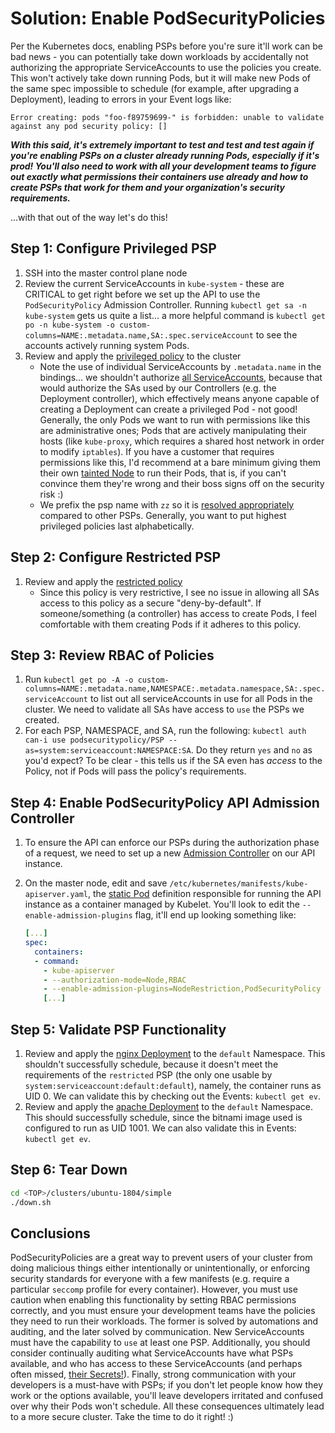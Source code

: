 # Solution: Enable PodSecurityPolicies

Per the Kubernetes docs, enabling PSPs before you're sure it'll work can be bad news -
you can potentially take down workloads by accidentally not authorizing the
appropriate ServiceAccounts to use the policies you create. This won't actively
take down running Pods, but it will make new Pods of the same spec impossible
to schedule (for example, after upgrading a Deployment), leading to errors in
your Event logs like:

```text
Error creating: pods "foo-f89759699-" is forbidden: unable to validate against any pod security policy: []
```

***With this said, it's extremely important to test and test and test again if you're
enabling PSPs on a cluster already running Pods, especially if it's prod! You'll
also need to work with all your development teams to figure out exactly what
permissions their containers use already and how to create PSPs that work for them
and your organization's security requirements.***

...with that out of the way let's do this!


## Step 1: Configure Privileged PSP

1. SSH into the master control plane node
1. Review the current ServiceAccounts in `kube-system` - these are CRITICAL to get
   right before we set up the API to use the `PodSecurityPolicy` Admission
   Controller. Running `kubectl get sa -n kube-system` gets us quite a list...
   a more helpful command is `kubectl get po -n kube-system -o custom-columns=NAME:.metadata.name,SA:.spec.serviceAccount` to see the accounts actively running system Pods.
1. Review and apply the [privileged policy](./manifests/psp-zz-privileged.yaml) to the cluster
    - Note the use of individual ServiceAccounts by `.metadata.name` in the bindings... we
      shouldn't authorize [all ServiceAccounts](https://kubernetes.io/docs/reference/access-authn-authz/rbac/#role-binding-examples), because that would authorize the
      SAs used by our Controllers (e.g. the Deployment controller), which
      effectively means anyone capable of creating a Deployment can create a
      privileged Pod - not good! Generally, the only Pods we want to run with
      permissions like this are administrative ones; Pods that are actively
      manipulating their hosts (like `kube-proxy`, which requires a shared host
      network in order to modify `iptables`). If you have a customer that requires
      permissions like this, I'd recommend at a bare minimum giving them their
      own [tainted Node](https://kubernetes.io/docs/concepts/scheduling-eviction/taint-and-toleration/)
      to run their Pods, that is, if you can't convince them they're wrong and
      their boss signs off on the security risk :)
    - We prefix the psp name with `zz` so it is [resolved appropriately](https://kubernetes.io/docs/concepts/policy/pod-security-policy/#policy-order) compared to
      other PSPs. Generally, you want to put highest privileged policies last
      alphabetically.

## Step 2: Configure Restricted PSP

1. Review and apply the [restricted policy](./manifests/psp-aa-restricted.yaml)
    - Since this policy is very restrictive, I see no issue in allowing all SAs
      access to this policy as a secure "deny-by-default". If someone/something
      (a controller) has access to create Pods, I feel comfortable with them
      creating Pods if it adheres to this policy.

## Step 3: Review RBAC of Policies

1. Run `kubectl get po -A -o custom-columns=NAME:.metadata.name,NAMESPACE:.metadata.namespace,SA:.spec.serviceAccount`
   to list out all serviceAccounts in use for all Pods in the cluster. We need
   to validate all SAs have access to `use` the PSPs we created.
1. For each PSP, NAMESPACE, and SA, run the following: `kubectl auth can-i use podsecuritypolicy/PSP --as=system:serviceaccount:NAMESPACE:SA`.
   Do they return `yes` and `no` as you'd expect? To be clear - this tells us if
   the SA even has *access* to the Policy, not if Pods will pass the policy's
   requirements.

## Step 4: Enable PodSecurityPolicy API Admission Controller

1. To ensure the API can enforce our PSPs during the authorization phase of a
   request, we need to set up a new [Admission Controller](https://kubernetes.io/docs/reference/access-authn-authz/admission-controllers/) on our API instance.
1. On the master node, edit and save `/etc/kubernetes/manifests/kube-apiserver.yaml`, the
   [static Pod](https://kubernetes.io/docs/tasks/configure-pod-container/static-pod/)
   definition responsible for running the API instance as a container
   managed by Kubelet. You'll look to edit the `--enable-admission-plugins` flag,
   it'll end up looking something like:

    ```yaml
    [...]
    spec:
      containers:
      - command:
        - kube-apiserver
        - --authorization-mode=Node,RBAC
        - --enable-admission-plugins=NodeRestriction,PodSecurityPolicy
        [...]
    ```

## Step 5: Validate PSP Functionality

1. Review and apply the [nginx Deployment](./manifests/nginx.yaml) to the `default`
   Namespace. This shouldn't successfully schedule, because it doesn't meet the
   requirements of the `restricted` PSP (the only one usable by `system:serviceaccount:default:default`),
   namely, the container runs as UID 0. We can validate this by checking out the
   Events: `kubectl get ev`.
1. Review and apply the [apache Deployment](./manifests/apache.yaml) to the `default`
   Namespace. This should successfully schedule, since the bitnami image used is
   configured to run as UID 1001. We can also validate this in Events: `kubectl get ev`.

## Step 6: Tear Down

```sh
cd <TOP>/clusters/ubuntu-1804/simple
./down.sh
```

## Conclusions

PodSecurityPolicies are a great way to prevent users of your cluster from doing
malicious things either intentionally or unintentionally, or enforcing security
standards for everyone with a few manifests (e.g. require a particular `seccomp`
profile for every container). However, you must use caution when enabling this functionality by
setting RBAC permissions correctly, and you must ensure your development teams
have the policies they need to run their workloads. The former is solved by
automations and auditing, and the later solved by communication. New
ServiceAccounts must have the capability to `use` at least one PSP. Additionally,
you should consider continually auditing what ServiceAccounts have what PSPs
available, and who has access to these ServiceAccounts (and perhaps often missed,
[their Secrets!](https://kubernetes.io/docs/concepts/configuration/secret/#service-accounts-automatically-create-and-attach-secrets-with-api-credentials)). Finally, strong communication
with your developers is a must-have with PSPs; if you don't let people know how
they work or the options available, you'll leave developers irritated and confused
over why their Pods won't schedule. All these consequences ultimately lead to a
more secure cluster. Take the time to do it right! :)

